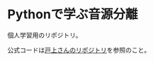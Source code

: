 # Pythonで学ぶ音源分離

個人学習用のリポジトリ。

公式コードは[戸上さんのリポジトリ](https://github.com/masahitotogami/python_source_separation)を参照のこと。
